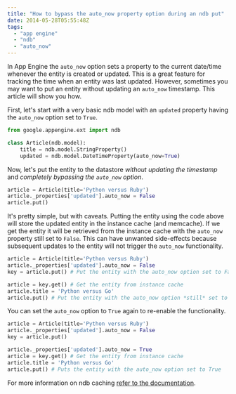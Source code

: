 ```yaml
---
title: "How to bypass the auto_now property option during an ndb put"
date: 2014-05-28T05:55:48Z
tags: 
  - "app engine"
  - "ndb"
  - "auto_now"
---
```


In App Engine the `auto_now` option sets a property to the current date/time
whenever the entity is created or updated. This is a great feature for tracking
the time when an entity was last updated. However, sometimes you may want to put
an entity without updating an `auto_now` timestamp. This article will show you
how.

<!--more-->

First, let's start with a very basic ndb model with an `updated` property having
the `auto_now` option set to `True`.

```python
from google.appengine.ext import ndb

class Article(ndb.model):
    title = ndb.model.StringProperty()
    updated = ndb.model.DateTimeProperty(auto_now=True)
```

Now, let's put the entity to the datastore *without updating the timestamp* and
*completely bypassing the `auto_now` option*.

```python
article = Article(title='Python versus Ruby')
article._properties['updated'].auto_now = False
article.put()
```

It's pretty simple, but with caveats. Putting the entity using the code above
will store the updated entity in the instance cache (and memcache). If we get
the entity it will be retrieved from the instance cache with the `auto_now`
property still set to `False`. This can have unwanted side-effects because
subsequent updates to the entity will not trigger the `auto_now` functionality.

```python
article = Article(title='Python versus Ruby')
article._properties['updated'].auto_now = False
key = article.put() # Put the entity with the auto_now option set to False

article = key.get() # Get the entity from instance cache
article.title = 'Python versus Go'
article.put() # Put the entity with the auto_now option *still* set to False
```

You can set the `auto_now` option to `True` again to re-enable the functionality.

```python
article = Article(title='Python versus Ruby')
article._properties['updated'].auto_now = False
key = article.put()

article._properties['updated'].auto_now = True
article = key.get() # Get the entity from instance cache
article.title = 'Python versus Go'
article.put() # Puts the entity with the auto_now option set to True
```

For more information on ndb caching [refer to the
documentation](https://developers.google.com/appengine/docs/python/ndb/cache).
